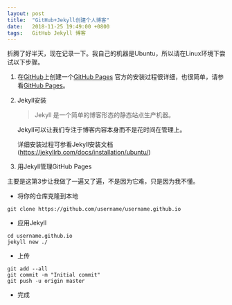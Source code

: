 ```yaml
---
layout: post
title:  "GitHub+Jekyll创建个人博客"
date:   2018-11-25 19:49:00 +0800
tags:   GitHub Jekyll 博客
---
```

折腾了好半天，现在记录一下。我自己的机器是Ubuntu，所以请在Linux环境下尝试以下步骤。
1. 在[GitHub][github]上创建一个[GitHub Pages][github_pages]
官方的安装过程很详细，也很简单，请参看[GitHub Pages][github_pages]。

2. Jekyll安装
	> Jekyll 是一个简单的博客形态的静态站点生产机器。

	Jekyll可以让我们专注于博客内容本身而不是花时间在管理上。

	详细安装过程可参看Jekyll安装文档(https://jekyllrb.com/docs/installation/ubuntu/)

3. 用Jekyll管理GitHub Pages

主要是这第3步让我做了一遍又了遍，不是因为它难，只是因为我不懂。

* 将你的仓库克隆到本地
``` shell
git clone https://github.com/username/username.github.io
```
* 应用Jekyll
``` shell
cd username.github.io
jekyll new ./
```
* 上传
``` shell
git add --all
git commit -m "Initial commit"
git push -u origin master
```
* 完成

[github]: https://github.com
[github_pages]: https://pages.github.com
